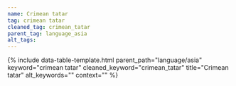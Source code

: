 ```yaml
---
name: Crimean tatar
tag: crimean tatar
cleaned_tag: crimean_tatar
parent_tag: language_asia
alt_tags: 
---
```


{% include data-table-template.html 
  parent_path="language/asia" 
  keyword="crimean tatar" 
  cleaned_keyword="crimean_tatar" 
  title="Crimean tatar"
  alt_keywords=""
  context=""
%}

